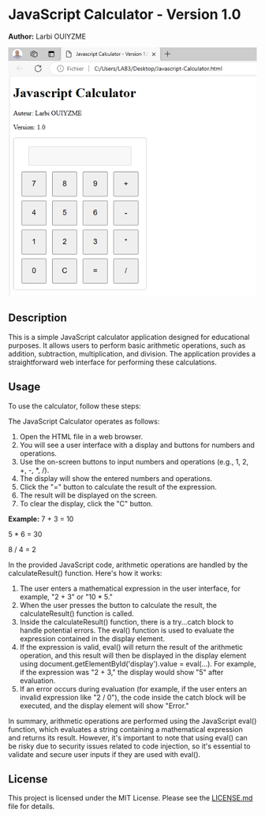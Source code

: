 # JavaScript Calculator - Version 1.0

**Author:** Larbi OUIYZME

![Calculator Screenshot](screenshot.png)

## Description
This is a simple JavaScript calculator application designed for educational purposes. It allows users to perform basic arithmetic operations, such as addition, subtraction, multiplication, and division. The application provides a straightforward web interface for performing these calculations.

## Usage
To use the calculator, follow these steps:

The JavaScript Calculator operates as follows:
1. Open the HTML file in a web browser.
2. You will see a user interface with a display and buttons for numbers and operations.
3. Use the on-screen buttons to input numbers and operations (e.g., 1, 2, +, -, *, /).
4. The display will show the entered numbers and operations.
5. Click the "=" button to calculate the result of the expression.
6. The result will be displayed on the screen.
7. To clear the display, click the "C" button.

**Example:**
7 + 3 = 10

5 * 6 = 30

8 / 4 = 2

In the provided JavaScript code, arithmetic operations are handled by the calculateResult() function. Here's how it works:
1. The user enters a mathematical expression in the user interface, for example, "2 + 3" or "10 * 5."
2. When the user presses the button to calculate the result, the calculateResult() function is called.
3. Inside the calculateResult() function, there is a try...catch block to handle potential errors. The eval() function is used to evaluate the expression contained in the display element.
4. If the expression is valid, eval() will return the result of the arithmetic operation, and this result will then be displayed in the display element using document.getElementById('display').value = eval(...). For example, if the expression was "2 + 3," the display would show "5" after evaluation.
5. If an error occurs during evaluation (for example, if the user enters an invalid expression like "2 / 0"), the code inside the catch block will be executed, and the display element will show "Error."

In summary, arithmetic operations are performed using the JavaScript eval() function, which evaluates a string containing a mathematical expression and returns its result. However, it's important to note that using eval() can be risky due to security issues related to code injection, so it's essential to validate and secure user inputs if they are used with eval().

## License
This project is licensed under the MIT License. Please see the [LICENSE.md](LICENSE.md) file for details.

